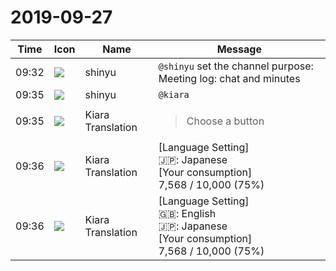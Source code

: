 # 2019-09-27

|Time|Icon|Name|Message|
|---|---|---|---|
|09:32|![](https://avatars.slack-edge.com/2018-04-27/354445776386_e258f5ed5ba887b08668_72.jpg)|shinyu|`@shinyu` set the channel purpose: Meeting log: chat and minutes|
|09:35|![](https://avatars.slack-edge.com/2018-04-27/354445776386_e258f5ed5ba887b08668_72.jpg)|shinyu|`@kiara`|
|09:35|![](https://avatars.slack-edge.com/2019-08-21/732685848020_f3f20736795184660348_72.png)|Kiara Translation|<blockquote>Choose a button</blockquote>|
|09:36|![](https://avatars.slack-edge.com/2019-08-21/732685848020_f3f20736795184660348_72.png)|Kiara Translation|[Language Setting] <br>🇯🇵: Japanese<br> [Your consumption] <br>7,568 / 10,000 (75%)|
|09:36|![](https://avatars.slack-edge.com/2019-08-21/732685848020_f3f20736795184660348_72.png)|Kiara Translation|[Language Setting] <br>🇬🇧: English<br>🇯🇵: Japanese<br> [Your consumption] <br>7,568 / 10,000 (75%)|
